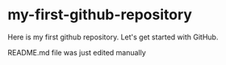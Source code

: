 # my-first-github-repository
Here is my first github repository. Let's get started with GitHub.

README.md file was just edited manually
